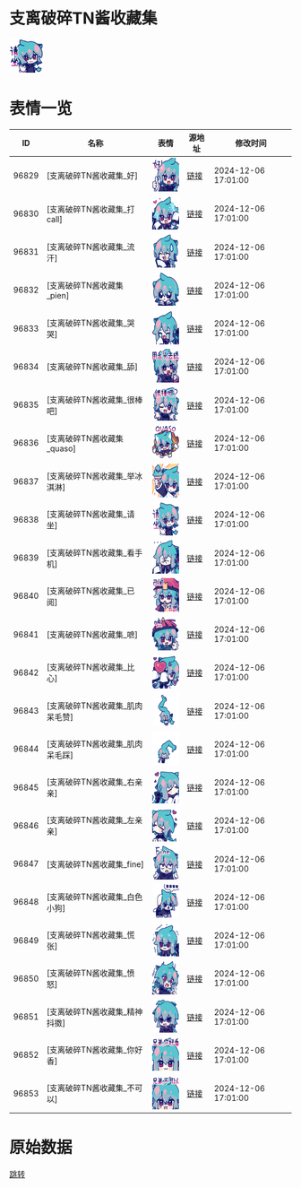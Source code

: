 # 支离破碎TN酱收藏集

<img src="./cover.png" height="60" alt="cover" />

# 表情一览

|ID|名称|表情|源地址|修改时间|
|----|----|----|----|----|
|96829|[支离破碎TN酱收藏集_好]|<img src="./pic/096829_%5B支离破碎TN酱收藏集_好%5D.png" height="60" alt="好"/>|[链接](https://i0.hdslb.com/bfs/garb/a91448a16cdc8faece23b24a406a2971d1218d59.png)|2024-12-06 17:01:00|
|96830|[支离破碎TN酱收藏集_打call]|<img src="./pic/096830_%5B支离破碎TN酱收藏集_打call%5D.png" height="60" alt="打call"/>|[链接](https://i0.hdslb.com/bfs/garb/97421e64b91740d9bddeaf52aa2629b9780d244b.png)|2024-12-06 17:01:00|
|96831|[支离破碎TN酱收藏集_流汗]|<img src="./pic/096831_%5B支离破碎TN酱收藏集_流汗%5D.png" height="60" alt="流汗"/>|[链接](https://i0.hdslb.com/bfs/garb/4477715a0d83589404381c27ae17a6263e7fb7c3.png)|2024-12-06 17:01:00|
|96832|[支离破碎TN酱收藏集_pien]|<img src="./pic/096832_%5B支离破碎TN酱收藏集_pien%5D.png" height="60" alt="pien"/>|[链接](https://i0.hdslb.com/bfs/garb/29dcc85369eb2f0630a5ae795b5635129907748d.png)|2024-12-06 17:01:00|
|96833|[支离破碎TN酱收藏集_哭哭]|<img src="./pic/096833_%5B支离破碎TN酱收藏集_哭哭%5D.png" height="60" alt="哭哭"/>|[链接](https://i0.hdslb.com/bfs/garb/38220aa6b30556532c98bd429dbba228e47795db.png)|2024-12-06 17:01:00|
|96834|[支离破碎TN酱收藏集_舔]|<img src="./pic/096834_%5B支离破碎TN酱收藏集_舔%5D.png" height="60" alt="舔"/>|[链接](https://i0.hdslb.com/bfs/garb/8fa5a8ccf63502f8d963c92fa74b578a282b4731.png)|2024-12-06 17:01:00|
|96835|[支离破碎TN酱收藏集_很棒吧]|<img src="./pic/096835_%5B支离破碎TN酱收藏集_很棒吧%5D.png" height="60" alt="很棒吧"/>|[链接](https://i0.hdslb.com/bfs/garb/3e6ba21658a68f718ed8468624f006e06082d89b.png)|2024-12-06 17:01:00|
|96836|[支离破碎TN酱收藏集_quaso]|<img src="./pic/096836_%5B支离破碎TN酱收藏集_quaso%5D.png" height="60" alt="quaso"/>|[链接](https://i0.hdslb.com/bfs/garb/3a5e0e477b3785258d128886ee3e0d2a8f9b8705.png)|2024-12-06 17:01:00|
|96837|[支离破碎TN酱收藏集_举冰淇淋]|<img src="./pic/096837_%5B支离破碎TN酱收藏集_举冰淇淋%5D.png" height="60" alt="举冰淇淋"/>|[链接](https://i0.hdslb.com/bfs/garb/52ea3e2a0130ee4cf96172e4b8b68cf501457064.png)|2024-12-06 17:01:00|
|96838|[支离破碎TN酱收藏集_请坐]|<img src="./pic/096838_%5B支离破碎TN酱收藏集_请坐%5D.png" height="60" alt="请坐"/>|[链接](https://i0.hdslb.com/bfs/garb/dab81a377fb287056f8e97e475f2a5ea40e35c81.png)|2024-12-06 17:01:00|
|96839|[支离破碎TN酱收藏集_看手机]|<img src="./pic/096839_%5B支离破碎TN酱收藏集_看手机%5D.png" height="60" alt="看手机"/>|[链接](https://i0.hdslb.com/bfs/garb/52f2bd658a3f455fb062cad41e9bc5b9ad9b5ab9.png)|2024-12-06 17:01:00|
|96840|[支离破碎TN酱收藏集_已阅]|<img src="./pic/096840_%5B支离破碎TN酱收藏集_已阅%5D.png" height="60" alt="已阅"/>|[链接](https://i0.hdslb.com/bfs/garb/a76f88f09b2abc3f875723dce2abe7259a0ce2d1.png)|2024-12-06 17:01:00|
|96841|[支离破碎TN酱收藏集_嗻]|<img src="./pic/096841_%5B支离破碎TN酱收藏集_嗻%5D.png" height="60" alt="嗻"/>|[链接](https://i0.hdslb.com/bfs/garb/9f8f576216c5c8c95798d5f61fd9859cd87876ee.png)|2024-12-06 17:01:00|
|96842|[支离破碎TN酱收藏集_比心]|<img src="./pic/096842_%5B支离破碎TN酱收藏集_比心%5D.png" height="60" alt="比心"/>|[链接](https://i0.hdslb.com/bfs/garb/1ea1cda4c820f7a214dbc616a13410a4b13cb1f8.png)|2024-12-06 17:01:00|
|96843|[支离破碎TN酱收藏集_肌肉呆毛赞]|<img src="./pic/096843_%5B支离破碎TN酱收藏集_肌肉呆毛赞%5D.png" height="60" alt="肌肉呆毛赞"/>|[链接](https://i0.hdslb.com/bfs/garb/70ee47b15ea975041196238e50a0d9ec2d54fd22.png)|2024-12-06 17:01:00|
|96844|[支离破碎TN酱收藏集_肌肉呆毛踩]|<img src="./pic/096844_%5B支离破碎TN酱收藏集_肌肉呆毛踩%5D.png" height="60" alt="肌肉呆毛踩"/>|[链接](https://i0.hdslb.com/bfs/garb/410381dac6410c1363d16ba66163092d411d5fcb.png)|2024-12-06 17:01:00|
|96845|[支离破碎TN酱收藏集_右亲亲]|<img src="./pic/096845_%5B支离破碎TN酱收藏集_右亲亲%5D.png" height="60" alt="右亲亲"/>|[链接](https://i0.hdslb.com/bfs/garb/4eaece660d09d1bc9d98737492d343f7f595cdfa.png)|2024-12-06 17:01:00|
|96846|[支离破碎TN酱收藏集_左亲亲]|<img src="./pic/096846_%5B支离破碎TN酱收藏集_左亲亲%5D.png" height="60" alt="左亲亲"/>|[链接](https://i0.hdslb.com/bfs/garb/a5567919038da2733ba45e740848905a539f2f15.png)|2024-12-06 17:01:00|
|96847|[支离破碎TN酱收藏集_fine]|<img src="./pic/096847_%5B支离破碎TN酱收藏集_fine%5D.png" height="60" alt="fine"/>|[链接](https://i0.hdslb.com/bfs/garb/9e780abc97a48482cf488a1c9a0eb5dd5fe07b65.png)|2024-12-06 17:01:00|
|96848|[支离破碎TN酱收藏集_白色小狗]|<img src="./pic/096848_%5B支离破碎TN酱收藏集_白色小狗%5D.png" height="60" alt="白色小狗"/>|[链接](https://i0.hdslb.com/bfs/garb/155fb19f76a0932425b8a8f097b540f5facb729b.png)|2024-12-06 17:01:00|
|96849|[支离破碎TN酱收藏集_慌张]|<img src="./pic/096849_%5B支离破碎TN酱收藏集_慌张%5D.png" height="60" alt="慌张"/>|[链接](https://i0.hdslb.com/bfs/garb/ddff743752395cb1236e5f099ef0072fe27ba1b8.png)|2024-12-06 17:01:00|
|96850|[支离破碎TN酱收藏集_愤怒]|<img src="./pic/096850_%5B支离破碎TN酱收藏集_愤怒%5D.png" height="60" alt="愤怒"/>|[链接](https://i0.hdslb.com/bfs/garb/d3eee97ff7151bb6fbec70b625cfbce10c0381a5.png)|2024-12-06 17:01:00|
|96851|[支离破碎TN酱收藏集_精神抖擞]|<img src="./pic/096851_%5B支离破碎TN酱收藏集_精神抖擞%5D.png" height="60" alt="精神抖擞"/>|[链接](https://i0.hdslb.com/bfs/garb/3743b35a3d57d86a92ccd24d966e6905910bb272.png)|2024-12-06 17:01:00|
|96852|[支离破碎TN酱收藏集_你好香]|<img src="./pic/096852_%5B支离破碎TN酱收藏集_你好香%5D.png" height="60" alt="你好香"/>|[链接](https://i0.hdslb.com/bfs/garb/b524621581ab1ee8f725d1a9efe2d8bc952cdefd.png)|2024-12-06 17:01:00|
|96853|[支离破碎TN酱收藏集_不可以]|<img src="./pic/096853_%5B支离破碎TN酱收藏集_不可以%5D.png" height="60" alt="不可以"/>|[链接](https://i0.hdslb.com/bfs/garb/548b06a40c728a25e449f48ce75b6d0595368f2a.png)|2024-12-06 17:01:00|

# 原始数据

[跳转](./raw.json)

